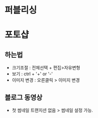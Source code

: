 # 퍼블리싱

# 포토샵

## 하는법

- 크기조절 : 전체선택 + 편집>자유변형
- 보기 : ctrl + '+' or '-'
- 이미지 변경 : 오른클릭 > 이미지 변경

## 블로그 동영상

- 첫 썸네일 트랜지션 없음 > 썸네일 설정 가능.
